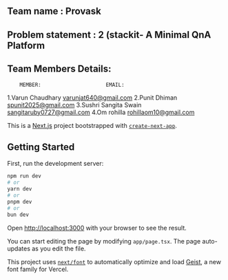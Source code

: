 ## Team name : Provask
## Problem statement : 2 (stackit- A Minimal QnA Platform 
## Team Members Details: 
        MEMBER:                     EMAIL:
   1.Varun Chaudhary             varunjat640@gmail.com
   2.Punit Dhiman                spunit2025@gmail.com
   3.Sushri Sangita Swain        sangitaruby0727@gmail.com
   4.Om rohilla                  rohillaom10@gmail.com





   This is a [Next.js](https://nextjs.org) project bootstrapped with [`create-next-app`](https://nextjs.org/docs/app/api-reference/cli/create-next-app).

## Getting Started

First, run the development server:

```bash
npm run dev
# or
yarn dev
# or
pnpm dev
# or
bun dev
```

Open [http://localhost:3000](http://localhost:3000) with your browser to see the result.

You can start editing the page by modifying `app/page.tsx`. The page auto-updates as you edit the file.

This project uses [`next/font`](https://nextjs.org/docs/app/building-your-application/optimizing/fonts) to automatically optimize and load [Geist](https://vercel.com/font), a new font family for Vercel.

